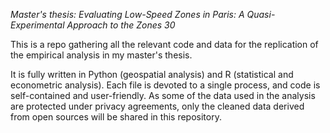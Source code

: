 *Master's thesis: Evaluating Low-Speed Zones in Paris: A Quasi-Experimental Approach to the Zones 30*

This is a repo gathering all the relevant code and data for the replication of the empirical analysis in my master's thesis.

It is fully written in Python (geospatial analysis) and R (statistical and econometric analysis). Each file is devoted to a single process, and code is self-contained and user-friendly. As some of the data used in the analysis are protected under privacy agreements, only the cleaned data derived from open sources will be shared in this repository.
